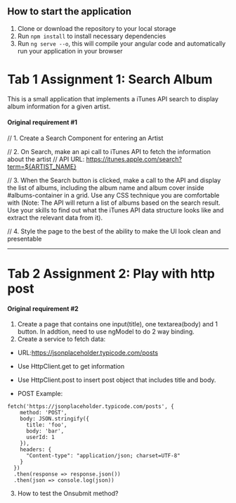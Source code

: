 
## How to start the application
1. Clone or download the repository to your local storage
2. Run `npm install` to install necessary dependencies
3. Run `ng serve --o`, this will compile your angular code and automatically run your application in your browser


# Tab 1 Assignment 1: Search Album

This is a small application that implements a iTunes API search to display album information for a given artist.

#### Original requirement #1

// 1. Create a Search Component for entering an Artist

// 2. On Search, make an api call to iTunes API to fetch the information about the artist
// API URL: https://itunes.apple.com/search?term=${ARTIST_NAME}

// 3. When the Search button is clicked, make a call to the API and display the list of albums, including the album name and album cover inside #albums-container in a grid. Use any CSS technique you are comfortable with (Note: The API will return a list of albums based on the search result. Use your skills to find out what the iTunes API data structure looks like and extract the relevant data from it).

// 4. Style the page to the best of the ability to make the UI look clean and presentable


***
# Tab 2 Assignment 2: Play with http post

#### Original requirement #2
1.	Create a page that contains one input(title), one textarea(body) and 1 button. In addtion,  need to use ngModel to do 2 way binding.
2.	Create a service to fetch data:
- URL:https://jsonplaceholder.typicode.com/posts
- Use HttpClient.get to get information
- Use HttpClient.post to insert post object that includes title and body.

- POST Example:
```
fetch('https://jsonplaceholder.typicode.com/posts', {
    method: 'POST',
    body: JSON.stringify({
      title: 'foo',
      body: 'bar',
      userId: 1
    }),
    headers: {
      "Content-type": "application/json; charset=UTF-8"
    }
  })
  .then(response => response.json())
  .then(json => console.log(json))
```

3.	How to test the Onsubmit method?

